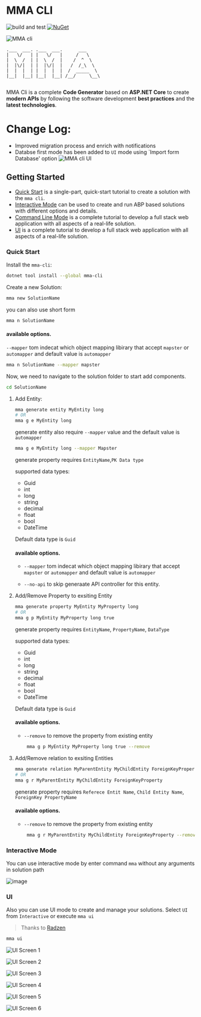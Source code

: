 # MMA CLI

![build and test](https://img.shields.io/github/actions/workflow/status/abpframework/abp/build-and-test.yml?branch=dev&style=flat-square)
[![NuGet](https://img.shields.io/badge/nugett-v4.5.43-blue?style=flat-square)](https://www.nuget.org/packages/mma-cli)

![MMA cli](https://i.imgur.com/wxeEDiY.png)

```
.___  ___. .___  ___.      ___      
|   \/   | |   \/   |     /   \     
|  \  /  | |  \  /  |    /  ^  \    
|  |\/|  | |  |\/|  |   /  /_\  \   
|  |  |  | |  |  |  |  /  _____  \  
|__|  |__| |__|  |__| /__/     \__\ 
                                    
```

MMA Cli is a complete **Code Generator** based on **ASP.NET Core** to create **modern APIs** by following the software development **best practices** and the **latest technologies**.

# Change Log:
- Improved migration process and enrich with notifications
- Databse first mode has been added to `UI` mode using `Import form Database' option
![MMA cli UI](https://i.imgur.com/ZqG95uM.png)


## Getting Started

- [Quick Start](#) is a single-part, quick-start tutorial to create a solution with the `mma cli`. 
- [Interactive Mode](#) can be used to create and run ABP based solutions with different options and details.
- [Command Line Mode](#) is a complete tutorial to develop a full stack web application with all aspects of a real-life solution.
- [UI](#) is a complete tutorial to develop a full stack web application with all aspects of a real-life solution.

### Quick Start
Install the `mma-cli`:

````bash
dotnet tool install --global mma-cli
````

Create a new Solution:

````bash
mma new SolutionName
````

you can also use short form

````bash
mma n SolutionName
````

#### available options.

`--mapper` tom indecat which object mapping libirary that accept `mapster` or `automapper` and default value is `automapper`

````bash
mma n SolutionName --mapper mapster
````


Now, we need to navigate to the solution folder to start add components.

````bash
cd SolutionName
````

1. Add Entity:
	````bash
	mma generate entity MyEntity long
	# OR
	mma g e MyEntity long
	````

	generate entity also require `--mapper` value and the default value is `automapper`

	````bash 
	mma g e MyEntity long --mapper Mapster
	````
	generate property requires `EntityName`,`PK Data type`

	supported data types:
	- Guid
	- int
	- long
	- string
	- decimal
	- float
	- bool
	- DateTime
	
	Default data type is `Guid`

	#### available options.

	- `--mapper` tom indecat which object mapping libirary that accept `mapster` or `automapper` and default value is `automapper`

	- `--no-api` to skip generaate API controller for this entity.
	
2. Add/Remove Property to exsiting Entity
	````bash
	mma generate property MyEntity MyProperty long
	# OR
	mma g p MyEntity MyProperty long true
	````

	generate property requires `EntityName`, `PropertyName`, `DataType`

	supported data types:
	- Guid
	- int
	- long
	- string
	- decimal
	- float
	- bool
	- DateTime
	
	Default data type is `Guid`

	#### available options.

	- `--remove` to remove the property from existing entity
	   ````bash 
		mma g p MyEntity MyProperty long true --remove
		````

2. Add/Remove relation to exsiting Entities
	````bash
	mma generate relation MyParentEntity MyChildEntity ForeignKeyProperty
	# OR
	mma g r MyParentEntity MyChildEntity ForeignKeyProperty
	````

	generate property requires `Referece Entit Name`, `Child Entity Name`, `ForeignKey PropertyName`


	#### available options.

	- `--remove` to remove the property from existing entity
	   ````bash 
		mma g r MyParentEntity MyChildEntity ForeignKeyProperty --remove
		````


### Interactive Mode

You can use interactive mode by enter command `mma` without any arguments in solution path

![image](https://i.imgur.com/DpTWnj2.gif)

### UI

Also you can use UI mode to create and manage your solutions. Select `UI` from `Interactive` or execute `mma ui`

> Thanks to [Radzen](https://blazor.radzen.com/)

````bash
mma ui
````

![UI Screen 1](https://imgur.com/wE6nXWF.png)

![UI Screen 2](https://i.imgur.com/ARweSJu.png)

![UI Screen 3](https://i.imgur.com/5BxbvkC.png)

![UI Screen 4](https://i.imgur.com/iMnGJcx.png)

![UI Screen 5](https://i.imgur.com/eYiSLBS.png)

![UI Screen 6](https://i.imgur.com/CS8PQE2.png)